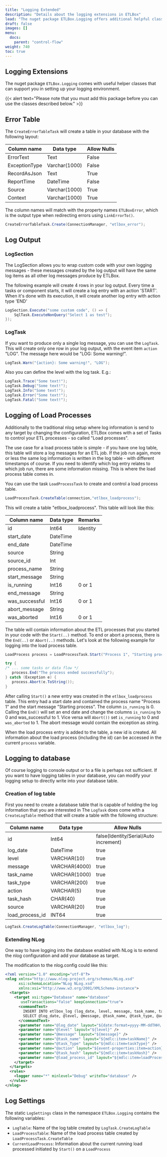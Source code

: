 ```yaml
---
title: "Logging Extended"
description: "Details about the logging extensions in ETLBox"
lead: "The nuget package ETLBox.Logging offers additional helpful classes to enrich logging with ETLBox."
draft: false
images: []
menu:
  docs:
    parent: "control-flow"
weight: 740
toc: true
---
```


## Logging Extensions

The nuget package `ETLBox.Logging` comes with useful helper classes that can support you in setting up your logging environment.

{{< alert text="Please note that you must add this package before you can use the classes described below." >}}


## Error Table

The `CreateErrorTableTask` will create a table in your database with the following layout:

Column name     |Data type|Allow Nulls|
----------------|---------|-------|
ErrorText       |Text     |False
ExceptionType   |Varchar(1000) |False
RecordAsJson    |Text     |True
ReportTime      |DateTime |False
Source          |Varchar(1000) |True
Context         |Varchar(1000) |True

The column names will match with the property names `ETLBoxError`, which is the output type when redirecting errors using `LinkErrorTo()`.

```C#
CreateErrorTableTask.Create(ConnectionManager, "etlbox_error");
```

## Log Output

### LogSection

The LogSection allows you to wrap custom code with your own logging messages - these messages created by the log output will have the same log items as all other log messages produce by ETLBox.

The following example will create 4 rows in your log output. Every time a tasks or component starts,
it will create a log entry with an action 'START'. When it's done with its execution, it will create
another log entry with action type 'END'

```C#
LogSection.Execute("some custom code", () => {
    SqlTask.ExecuteNonQuery("Select 1 as test");
});
```

### LogTask

If you want to produce only a single log message, you can use the `LogTask`. This will create only one row in your log output, with the event item `action` "LOG". The message here would be "LOG: Some warning!".

```C#
LogTask.Warn("{action}: Some warning!", "LOG");
```

Also you can define the level with the log task. E.g.:

```C#
LogTask.Trace("Some text!");
LogTask.Debug("Some text!");
LogTask.Info("Some text!");
LogTask.Error("Some text!");
LogTask.Fatal("Some text!");
```

## Logging of Load Processes

Additionally to the traditional nlog setup where log information is send to any target by changing the configuration,
ETLBox comes with a set of Tasks to control your ETL processes - so called "Load processes".

The use case for a load process table is simple - if you have one log table, this table will store a log messages for an ETL job.
If the job run again, more or less the same log information is written in the log table - with different timestamps of course. If you
need to identify which log entry relates to which job run, there are some information missing. This is where the load process table comes in.

You can use the task `LoadProcessTask` to create and control a load process table.

```C#
LoadProcessTask.CreateTable(connection,"etlbox_loadprocess");
```

This will create a table "etlbox_loadprocess". This table will look like this:

Column name     |Data type|Remarks|
----------------|---------|-------|
id              |Int64    |Identity
start_date      |DateTime |
end_date        |DateTime |
source          |String   |
source_id       |Int      |
process_name    |String   |
start_message   |String   |
is_running      |Int16    |0 or 1
end_message     |String   |
was_successful  |Int16    |0 or 1
abort_message   |String   |
was_aborted     |Int16    |0 or 1


The table will contain information about the ETL processes that you started in your code with the `Start(..)` method.
To end or abort a process, there is the `End(..)` or `Abort(..)` methods.
Let's look at the following  example for logging into the load process table.

```C#
LoadProcess process = LoadProcessTask.Start("Process 1", "Starting process");

try {
/* ... some tasks or data flow */
   process.End("The process ended successfully");
} catch (Exception e) {
   process.Abort(e.ToString());
}
```

After calling `Start()` a new entry was created in the `etlbox_loadprocess` table. This entry had a start date and contained
the process name "Process 1" and the start message "Starting process". The column `is_running` is 0.
Calling the `End()` will set an end date and change the columns `is_running` to 0 and was_successful to 1. Vice versa will
`Abort())` set `is_running` to 0 and `was_aborted` to 1. The abort message would contain the exception as string.

When the load process entry is added to the table, a new id is created.
All information about the load process (including the id) can be accessed in the current `process` variable.



## Logging to database

Of course logging to console output or to a file is perhaps not sufficient. If you want to have logging tables in your database, you can modify your logging setup to directly write into your database table.

### Creation of log table

First you need to create a database table that is capable of holding the log information that you are interested in
The `LogTask` does come with a `CreateLogTable` method that will create a table with the following structure:

Column name     |Data type|Allow Nulls|
----------------|---------|-------|
id              |Int64    |false(Identity/Serial/Auto increment)
log_date        |DateTime |true
level           |VARCHAR(10) |true
message         |VARCHAR(4000) |true
task_name       |VARCHAR(1000) |true
task_type    |VARCHAR(200)  |true
action   |VARCHAR(5)   |true
task_hash      |CHAR(40)    |true
source     |VARCHAR(20)   |true
load_process_id  |INT64    |true

```C#
LogTask.CreateLogTable(ConnectionManager, "etlbox_log");
```

### Extending NLog

One way to have logging into the database enabled with NLog is to extend the nlog configuration and add your database as target.

The modification to the nlog.config could  like this:

```xml
<?xml version="1.0" encoding="utf-8"?>
<nlog xmlns="http://www.nlog-project.org/schemas/NLog.xsd"
      xsi:schemaLocation="NLog NLog.xsd"
      xmlns:xsi="http://www.w3.org/2001/XMLSchema-instance">
  <targets>
    <target xsi:type="Database" name="database"
       useTransactions="false" keepConnection="true">
      <commandText>
        INSERT INTO etlbox_log (log_date, level, message, task_name, task_type, action, task_hash, source, load_process_id)
        SELECT @log_date, @level, @message, @task_name, @task_type, @action, @task_hash, 'ETL', @load_process_id
      </commandText>
      <parameter name="@log_date" layout="${date:format=yyyy-MM-ddTHH\:mm\:ss.fff}" />
      <parameter name="@level" layout="${level}" />
      <parameter name="@message" layout="${message}" />
      <parameter name="@task_name" layout="${mdlc:item=taskName}" />
      <parameter name="@task_Type" layout="${mdlc:item=taskType}" />
      <parameter name="@action" layout="${event-properties:item=action}" />
      <parameter name="@task_hash" layout="${mdlc:item=taskHash}" />
      <parameter name="@load_process_id" layout="${mdlc:item=loadProcessId}" />
    </target>
  </targets>
  <rules>
    <logger name="*" minlevel="Debug" writeTo="database" />
  </rules>
</nlog>
```


## Log Settings

The static `LogSettings` class in the namespace `ETLBox.Logging` contains the following variables:

- `LogTable`: Name of the log table created by `LogTask.CreateLogTable`
- `LoadProcessTable`: Name of the load process table created by `LoadProcessTask.CreateTable`
- `CurrentLoadProcess`: Information about the current running load processed initiated by `Start()` on a `LoadProcess`


